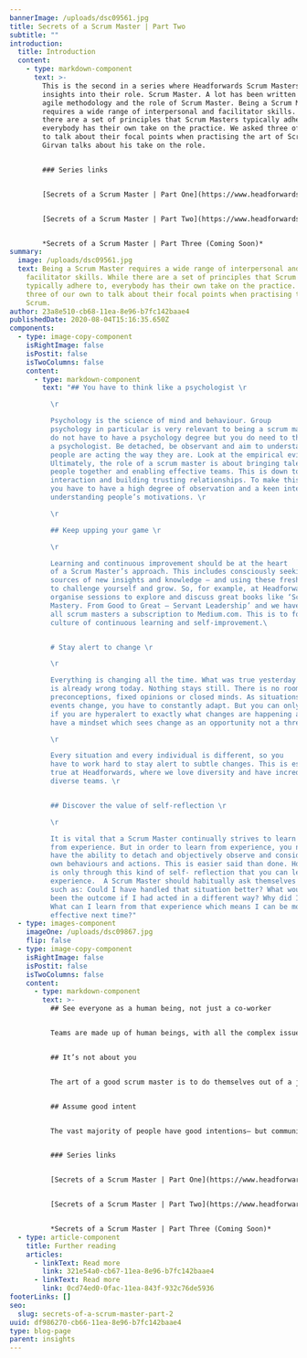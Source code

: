 ```yaml
---
bannerImage: /uploads/dsc09561.jpg
title: Secrets of a Scrum Master | Part Two
subtitle: ""
introduction:
  title: Introduction
  content:
    - type: markdown-component
      text: >-
        This is the second in a series where Headforwards Scrum Masters reveal
        insights into their role. Scrum Master. A lot has been written about
        agile methodology and the role of Scrum Master. Being a Scrum Master
        requires a wide range of interpersonal and facilitator skills. While
        there are a set of principles that Scrum Masters typically adhere to,
        everybody has their own take on the practice. We asked three of our own
        to talk about their focal points when practising the art of Scrum. Craig
        Girvan talks about his take on the role.


        ### Series links


        [Secrets of a Scrum Master | Part One](https://www.headforwards.com/insights/secrets-of-a-scrum-master-part-1/)


        [Secrets of a Scrum Master | Part Two](https://www.headforwards.com/insights/secrets-of-a-scrum-master-part-2/)


        *Secrets of a Scrum Master | Part Three (Coming Soon)*
summary:
  image: /uploads/dsc09561.jpg
  text: Being a Scrum Master requires a wide range of interpersonal and
    facilitator skills. While there are a set of principles that Scrum Masters
    typically adhere to, everybody has their own take on the practice. We asked
    three of our own to talk about their focal points when practising the art of
    Scrum.
author: 23a8e510-cb68-11ea-8e96-b7fc142baae4
publishedDate: 2020-08-04T15:16:35.650Z
components:
  - type: image-copy-component
    isRightImage: false
    isPostit: false
    isTwoColumns: false
    content:
      - type: markdown-component
        text: "## You have to think like a psychologist \r

          \r

          Psychology is the science of mind and behaviour. Group
          psychology in particular is very relevant to being a scrum master. You
          do not have to have a psychology degree but you do need to think like
          a psychologist. Be detached, be observant and aim to understand why
          people are acting the way they are. Look at the empirical evidence.
          Ultimately, the role of a scrum master is about bringing talented
          people together and enabling effective teams. This is down to human
          interaction and building trusting relationships. To make this happen,
          you have to have a high degree of observation and a keen interest in
          understanding people’s motivations. \r

          \r

          ## Keep upping your game \r

          \r

          Learning and continuous improvement should be at the heart
          of a Scrum Master’s approach. This includes consciously seeking out
          sources of new insights and knowledge – and using these fresh insights
          to challenge yourself and grow. So, for example, at Headforwards we
          organise sessions to explore and discuss great books like ‘Scrum
          Mastery. From Good to Great – Servant Leadership’ and we have given
          all scrum masters a subscription to Medium.com. This is to foster a
          culture of continuous learning and self-improvement.\ 


          # Stay alert to change \r

          \r

          Everything is changing all the time. What was true yesterday
          is already wrong today. Nothing stays still. There is no room for
          preconceptions, fixed opinions or closed minds. As situations and
          events change, you have to constantly adapt. But you can only do that
          if you are hyperalert to exactly what changes are happening and if you
          have a mindset which sees change as an opportunity not a threat.  \r

          \r

          Every situation and every individual is different, so you
          have to work hard to stay alert to subtle changes. This is especially
          true at Headforwards, where we love diversity and have incredibly
          diverse teams. \r


          ## Discover the value of self-reflection \r

          \r

          It is vital that a Scrum Master continually strives to learn
          from experience. But in order to learn from experience, you need to
          have the ability to detach and objectively observe and consider your
          own behaviours and actions. This is easier said than done. However, it
          is only through this kind of self- reflection that you can learn from
          experience.  A Scrum Master should habitually ask themselves questions
          such as: Could I have handled that situation better? What would have
          been the outcome if I had acted in a different way? Why did I do that?
          What can I learn from that experience which means I can be more
          effective next time?"
  - type: images-component
    imageOne: /uploads/dsc09867.jpg
    flip: false
  - type: image-copy-component
    isRightImage: false
    isPostit: false
    isTwoColumns: false
    content:
      - type: markdown-component
        text: >-
          ## See everyone as a human being, not just a co-worker


          Teams are made up of human beings, with all the complex issues we all have to deal with in our everyday lives – sometimes joyous, sometimes stressful or traumatic. Work is only part of the whole for anyone. And you can only really get the best out of someone in a work environment if you are also conscious of and sensitive to the myriad of other factors that may be influencing them or having an impact on their performance. Allow the humans to come to work, not just the professional facade.  As a Scrum Master you should take an interest in the whole person, not only their work persona. A Scrum Master should see their role as helping everyone in their team to live their best life – not just deliver work. That way, they will bring out the best in everyone.


          ## It’s not about you


          The art of a good scrum master is to do themselves out of a job. It is about being the catalyst that empowers your team to perform at its best. There is no place for ego. Do not fall into the trap of telling people what to do. Ask open-ended questions. Encourage people to think for themselves. 


          ## Assume good intent


          The vast majority of people have good intentions– but communications are fallible. It is always far too easy to misinterpret what someone means and see it as being negative, critical or threatening, when in fact that was not what they intended. This is especially true in communications such as texts and emails. One simple way of avoiding this trap is to always assume that someone has positive intentions in what they are saying or doing. OK, they may not be executing it in the best possible way – but if you remind yourself that their intentions are good, this will stop you going off on a negative spiral and it will mean that you can focus on the positive. 


          ### Series links


          [Secrets of a Scrum Master | Part One](https://www.headforwards.com/insights/secrets-of-a-scrum-master-part-1/)


          [Secrets of a Scrum Master | Part Two](https://www.headforwards.com/insights/secrets-of-a-scrum-master-part-2/)


          *Secrets of a Scrum Master | Part Three (Coming Soon)*
  - type: article-component
    title: Further reading
    articles:
      - linkText: Read more
        link: 321e54a0-cb67-11ea-8e96-b7fc142baae4
      - linkText: Read more
        link: 0cd74ed0-0fac-11ea-843f-932c76de5936
footerLinks: []
seo:
  slug: secrets-of-a-scrum-master-part-2
uuid: df986270-cb66-11ea-8e96-b7fc142baae4
type: blog-page
parent: insights
---
```

